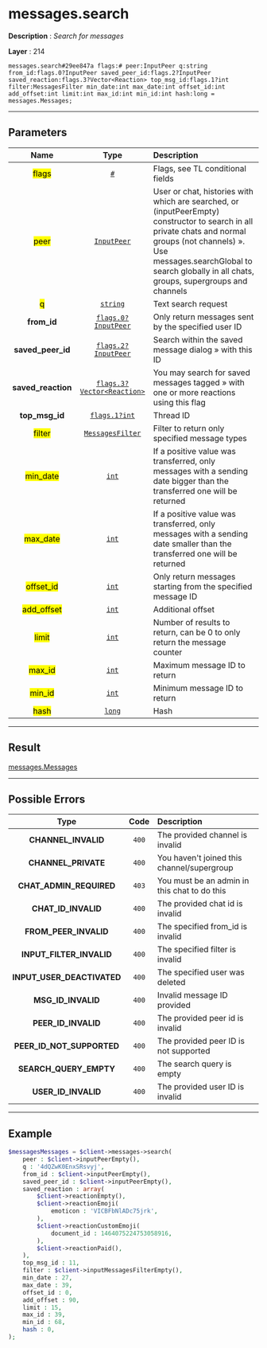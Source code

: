 # messages.search

**Description** : *Search for messages*

**Layer** : 214

```tl
messages.search#29ee847a flags:# peer:InputPeer q:string from_id:flags.0?InputPeer saved_peer_id:flags.2?InputPeer saved_reaction:flags.3?Vector<Reaction> top_msg_id:flags.1?int filter:MessagesFilter min_date:int max_date:int offset_id:int add_offset:int limit:int max_id:int min_id:int hash:long = messages.Messages;
```

---

## Parameters

| Name | Type | Description |
| :---: | :---: | :--- |
| <mark>flags</mark> | [`#`](type/#) | Flags, see TL conditional fields |
| <mark>peer</mark> | [`InputPeer`](type/InputPeer) | User or chat, histories with which are searched, or (inputPeerEmpty) constructor to search in all private chats and normal groups (not channels) ». Use messages.searchGlobal to search globally in all chats, groups, supergroups and channels |
| <mark>q</mark> | [`string`](type/string) | Text search request |
| **from_id** | [`flags.0?InputPeer`](type/InputPeer) | Only return messages sent by the specified user ID |
| **saved_peer_id** | [`flags.2?InputPeer`](type/InputPeer) | Search within the saved message dialog » with this ID |
| **saved_reaction** | [`flags.3?Vector<Reaction>`](type/Reaction) | You may search for saved messages tagged » with one or more reactions using this flag |
| **top_msg_id** | [`flags.1?int`](type/int) | Thread ID |
| <mark>filter</mark> | [`MessagesFilter`](type/MessagesFilter) | Filter to return only specified message types |
| <mark>min_date</mark> | [`int`](type/int) | If a positive value was transferred, only messages with a sending date bigger than the transferred one will be returned |
| <mark>max_date</mark> | [`int`](type/int) | If a positive value was transferred, only messages with a sending date smaller than the transferred one will be returned |
| <mark>offset_id</mark> | [`int`](type/int) | Only return messages starting from the specified message ID |
| <mark>add_offset</mark> | [`int`](type/int) | Additional offset |
| <mark>limit</mark> | [`int`](type/int) | Number of results to return, can be 0 to only return the message counter |
| <mark>max_id</mark> | [`int`](type/int) | Maximum message ID to return |
| <mark>min_id</mark> | [`int`](type/int) | Minimum message ID to return |
| <mark>hash</mark> | [`long`](type/long) | Hash |

---

## Result

[messages.Messages](type/messages.Messages)

---

## Possible Errors

| Type | Code | Description |
| :---: | :---: | :--- |
| **CHANNEL_INVALID** | `400` | The provided channel is invalid |
| **CHANNEL_PRIVATE** | `400` | You haven't joined this channel/supergroup |
| **CHAT_ADMIN_REQUIRED** | `403` | You must be an admin in this chat to do this |
| **CHAT_ID_INVALID** | `400` | The provided chat id is invalid |
| **FROM_PEER_INVALID** | `400` | The specified from_id is invalid |
| **INPUT_FILTER_INVALID** | `400` | The specified filter is invalid |
| **INPUT_USER_DEACTIVATED** | `400` | The specified user was deleted |
| **MSG_ID_INVALID** | `400` | Invalid message ID provided |
| **PEER_ID_INVALID** | `400` | The provided peer id is invalid |
| **PEER_ID_NOT_SUPPORTED** | `400` | The provided peer ID is not supported |
| **SEARCH_QUERY_EMPTY** | `400` | The search query is empty |
| **USER_ID_INVALID** | `400` | The provided user ID is invalid |

---

## Example

```php
$messagesMessages = $client->messages->search(
	peer : $client->inputPeerEmpty(),
	q : '4dQZwK0EnxSRsvyj',
	from_id : $client->inputPeerEmpty(),
	saved_peer_id : $client->inputPeerEmpty(),
	saved_reaction : array(
		$client->reactionEmpty(),
		$client->reactionEmoji(
			emoticon : 'VICBFbNlADc75jrk',
		),
		$client->reactionCustomEmoji(
			document_id : 1464075224753058916,
		),
		$client->reactionPaid(),
	),
	top_msg_id : 11,
	filter : $client->inputMessagesFilterEmpty(),
	min_date : 27,
	max_date : 39,
	offset_id : 0,
	add_offset : 90,
	limit : 15,
	max_id : 39,
	min_id : 68,
	hash : 0,
);
```